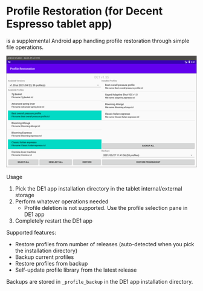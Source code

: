 # Profile Restoration (for Decent Espresso tablet app)

is a supplemental Android app handling profile restoration through simple file operations.

![app_screenshot](profile-restore-main.png)

Usage

1. Pick the DE1 app installation directory in the tablet internal/external storage
1. Perform whatever operations needed
    * Profile deletion is not supported. Use the profile selection pane in DE1 app
1. Completely restart the DE1 app

Supported features:

* Restore profiles from number of releases (auto-detected when you pick the installation directory)
* Backup current profiles
* Restore profiles from backup
* Self-update profile library from the latest release

Backups are stored in `_profile_backup` in the DE1 app installation directory.
